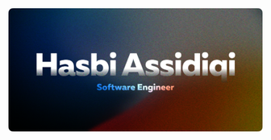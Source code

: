 <img src="https://raw.githubusercontent.com/hasbisdqi/hasbisdqi/main/assets/personal-banner.png" />
